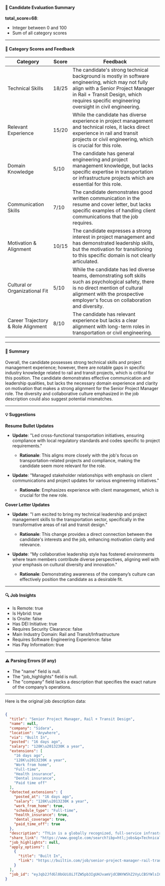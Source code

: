 #### 📄 Candidate Evaluation Summary
**total_score=68**:  
- Integer between 0 and 100  
- Sum of all category scores  

---

#### 🎯 Category Scores and Feedback

| Category                        | Score | Feedback                                              |
|--------------------------------|-------|------------------------------------------------------|
| Technical Skills                 | 18/25 | The candidate's strong technical background is mostly in software engineering, which may not fully align with a Senior Project Manager in Rail + Transit Design, which requires specific engineering oversight in civil engineering. |
| Relevant Experience              | 15/20 | While the candidate has diverse experience in project management and technical roles, it lacks direct experience in rail and transit projects or civil engineering, which is crucial for this role. |
| Domain Knowledge                 | 5/10 | The candidate has general engineering and project management knowledge, but lacks specific expertise in transportation or infrastructure projects which are essential for this role. |
| Communication Skills             | 7/10 | The candidate demonstrates good written communication in the resume and cover letter, but lacks specific examples of handling client communications that the job requires. |
| Motivation & Alignment           | 10/15 | The candidate expresses a strong interest in project management and has demonstrated leadership skills, but the motivation for transitioning to this specific domain is not clearly articulated. |
| Cultural or Organizational Fit   | 5/10 | While the candidate has led diverse teams, demonstrating soft skills such as psychological safety, there is no direct mention of cultural alignment with the prospective employer's focus on collaboration and diversity. |
| Career Trajectory & Role Alignment | 8/10 | The candidate has relevant experience but lacks a clear alignment with long-term roles in transportation or civil engineering. |

---

#### 🧾 Summary
Overall, the candidate possesses strong technical skills and project management experience; however, there are notable gaps in specific industry knowledge related to rail and transit projects, which is critical for this position. The candidate demonstrates effective communication and leadership qualities, but lacks the necessary domain experience and clarity on motivation that makes a strong alignment for the Senior Project Manager role. The diversity and collaborative culture emphasized in the job description could also suggest potential mismatches.

---

#### 💡 Suggestions

**Resume Bullet Updates**  
- **Update**: "Led cross-functional transportation initiatives, ensuring compliance with local regulatory standards and codes specific to project requirements."
  - **Rationale**: This aligns more closely with the job's focus on transportation-related projects and compliance, making the candidate seem more relevant for the role.

- **Update**: "Managed stakeholder relationships with emphasis on client communications and project updates for various engineering initiatives."
  - **Rationale**: Emphasizes experience with client management, which is crucial for the new role. 

**Cover Letter Updates**  
- **Update**: "I am excited to bring my technical leadership and project management skills to the transportation sector, specifically in the transformative areas of rail and transit design."
  - **Rationale**: This change provides a direct connection between the candidate's interests and the job, enhancing motivation clarity and relevance.

- **Update**: "My collaborative leadership style has fostered environments where team members contribute diverse perspectives, aligning well with your emphasis on cultural diversity and innovation."
  - **Rationale**: Demonstrating awareness of the company’s culture can effectively position the candidate as a desirable fit.

---

#### 🔍 Job Insights

- Is Remote: true  
- Is Hybrid: true  
- Is Onsite: false  
- Has DEI Initiative: true  
- Requires Security Clearance: false  
- Main Industry Domain: Rail and Transit/Infrastructure  
- Requires Software Engineering Experience: false  
- Has Pay Information: true  

---

#### ⚠️ Parsing Errors (if any)

- The "name" field is null. 
- The "job_highlights" field is null. 
- The "company" field lacks a description that specifies the exact nature of the company’s operations.

---

Here is the original job description data:

```json

{
  "title": "Senior Project Manager, Rail + Transit Design",
  "name": null,
  "company": "Sidara",
  "location": "Anywhere",
  "via": "Built In",
  "posted": "16 days ago",
  "salary": "128K\u2013230K a year",
  "extensions": [
    "16 days ago",
    "128K\u2013230K a year",
    "Work from home",
    "Full-time",
    "Health insurance",
    "Dental insurance",
    "Paid time off"
  ],
  "detected_extensions": {
    "posted_at": "16 days ago",
    "salary": "128K\u2013230K a year",
    "work_from_home": true,
    "schedule_type": "Full-time",
    "health_insurance": true,
    "dental_coverage": true,
    "paid_time_off": true
  },
  "description": "TYLin is a globally recognized, full-service infrastructure consulting firm committed to providing innovative, cost-effective, constructible designs for the global infrastructure market. With over 3,000 employees throughout the Americas, Asia, and Europe, the firm provides support on projects of varying size and complexity. Together, we enhance conventional designs with smarter, more resilient systems. We provide people with better mobility. We steward precious resources by finding more sustainable solutions.\n\nJob Summary\n\nAre you ready to embark on an exciting journey as a Senior Project Manager in the dynamic world of Rail and Transit? Join us in leading inspiring, complex, and profoundly rewarding projects that are transforming the way people move and connect within our communities. At our organization, we foster a culture of diversity and collaboration, where every individual's unique perspective and expertise is valued. We believe that the most remarkable innovations arise when a wide range of voices come together to solve complex challenges.\n\u202f\nTYLin's Chicago Rail + Transit team is seeking a Senior Project Manager with expertise in transportation and infrastructure project development and delivery. The duties include planning and directing the execution of projects, mentoring assistant project managers and project engineers, performing business development activities, serving as pursuit manager and client manager, and preparing marketing proposals and presentations.\n\nResponsibilities & Qualifications\n\nDUTIES AND RESPONSIBILITIES:\n\u2022 Project Management and client management on transportation-related projects.\n\u2022 Develop production work plans, schedules and budgets.\n\u2022 Single point of contact for all client communications.\n\u2022 Work with other project managers and unit managers to establish contract budgets and scopes of work.\n\u2022 Lead Rail and Transit project team in analysis and design. Oversee performance of complex design.\n\u2022 Ensure proper codes and standards are being used on projects.\n\u2022 Work with project teams in supervising/mentoring technical staff and assistant project managers.\n\u2022 Supervise, coordinate and review the work of other engineers and designers.\n\u2022 Provide the design staff with guidance and assistance on projects.\n\u2022 Responsible for the successful completion of projects under his/her direction.\n\u2022 Other responsibilities as assigned.\n\nQUALIFICATIONS (INCLUDING EDUCATION and/or JOB EXPERIENCE):\n\u2022 Bachelor\u2019s degree in Civil Engineering.\n\u2022 Must have an Illinois P.E. license or qualifications to obtain IL PE by reciprocity, OR:\n\u2022 Be a Registered Architect (R.A) in the state of IL.\n\u2022 15+ years of relevant engineering and management experience in transportation related design projects.\n\u2022 Candidate must demonstrate effective team leadership and project management experience, as well as the ability to prepare comprehensive engineering reports.\n\u2022 Existing relationships in the Chicago area transportation clients preferred, as well as knowledge of their policies and procedures.\n\u2022 Experience with Microstation software.\n\u2022 Must have excellent oral and written communications skills.\n\u2022 Client focused, always striving to give clients the best solutions.\n\u2022 Strong commitment to innovation by creating new and better ways to solve clients\u2019 toughest challenges.\n\u2022 High levels of integrity, always doing the right thing in an ethical, fair, and sustainable way.\n\u2022 Demonstrated experience of collaboration in a diverse and inclusive team, working together toward technical excellence.\n\nAdditional Information\n\nTYLin is committed to pay equity. As part of that commitment, we have provided the base compensation range of $128,000 - $230,000 annually for this position and local market. We recognize that each candidate brings a unique set of skills, experience, education and competencies to the table that will be reflected in our offer. TYLin is proud to offer exciting career development opportunities.\n\nOur benefits offering includes:\n\u2022 Medical, Dental and Vision Insurance\n\u2022 Flexible Spending Account (FSA)/Health Savings Account (HSA)\n\u2022 Life Insurance and Accidental Death and Dismemberment Insurance\n\u2022 Short-Term and Long-Term Disability\n\u2022 Voluntary Benefits such as Supplemental Life, Critical Illness and Hospital Indemnity\n\u2022 Employee Assistance Program\n\u2022 401k with company matching\n\u2022 Professional development programs\n\n#LI-Hybrid\n\nTYLin offers a comprehensive total rewards package. Our benefits include extensive medical, disability and life insurance coverage, continuing education benefits, paid time off, employee assistance program and a retirement savings plan with company matching contributions.\n\nWe encourage all candidates to explore our total rewards offering.\n\nTYLin is an equal opportunity employer, and we prohibit discrimination and harassment of any type as protected by federal, provincial, state or local laws. We celebrate diversity and are committed to creating an inclusive environment for all employees. The company and its employees are required to comply with all local health authority, legal or lawful client requirements.",
  "share_link": "https://www.google.com/search?ibp=htl;jobs&q=Technical+Project+Manager&htidocid=XBZiSFazJWvgY1hTAAAAAA%3D%3D&hl=en-US&shndl=37&shmd=H4sIAAAAAAAA_xXMvQrCQAwAYFz7AoJTZn96IrjoWhAEQazOJW3DNeVMyiVDH8aHVZdv_IrPoqhqEtYM96wjdQ43FIyUt_BATrCBZ0YxdqjIOArs4KotGGHuBlCBi2pMtDoP7pOdQjBLZTRH567s9B1UqNU5jNran8YGzDQldGoOx_1cThLXy5p7zAgs8BJ26qH-BWRfg8SaTp8AAAA&shmds=v1_AQbUm97-gYtTDhRcia5cveJhBrrxXHj1q8H2pMd3BmSEcH39Eg&source=sh/x/job/li/m1/1#fpstate=tldetail&htivrt=jobs&htiq=Technical+Project+Manager&htidocid=XBZiSFazJWvgY1hTAAAAAA%3D%3D",
  "job_highlights": null,
  "apply_options": [
    {
      "title": "Built In",
      "link": "https://builtin.com/job/senior-project-manager-rail-transit-design/4182727?utm_campaign=google_jobs_apply&utm_source=google_jobs_apply&utm_medium=organic"
    }
  ],
  "job_id": "eyJqb2JfdGl0bGUiOiJTZW5pb3IgUHJvamVjdCBNYW5hZ2VyLCBSYWlsICsgVHJhbnNpdCBEZXNpZ24iLCJjb21wYW55X25hbWUiOiJTaWRhcmEiLCJhZGRyZXNzX2NpdHkiOiJVbml0ZWQgU3RhdGVzIiwiaHRpZG9jaWQiOiJYQlppU0ZhekpXdmdZMWhUQUFBQUFBPT0iLCJ1dWxlIjoidytDQUlRSUNJTlZXNXBkR1ZrSUZOMFlYUmxjdyJ9"
}